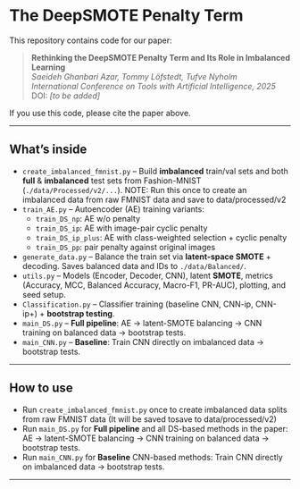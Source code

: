 # The DeepSMOTE Penalty Term

This repository contains code for our paper:

> **Rethinking the DeepSMOTE Penalty Term and Its
Role in Imbalanced Learning**  
> *Saeideh Ghanbari Azar, Tommy Löfstedt, Tufve Nyholm*  
> *International Conference on Tools with Artificial Intelligence, 2025*  
> DOI: *[to be added]*

If you use this code, please cite the paper above.

---

## What’s inside

- `create_imbalanced_fmnist.py` – Build **imbalanced** train/val sets and both **full** & **imbalanced** test sets from Fashion-MNIST (`./data/Processed/v2/...`). NOTE: Run this once to create an imbalanced data from raw FMNIST data and save to data/processed/v2
- `train_AE.py` – Autoencoder (AE) training variants:  
  - `train_DS_np`: AE w/o penalty  
  - `train_DS_ip`: AE with image-pair cyclic penalty  
  - `train_DS_ip_plus`: AE with class-weighted selection + cyclic penalty  
  - `train_DS_pp`: pair penalty against original images
- `generate_data.py` – Balance the train set via **latent-space SMOTE** + decoding. Saves balanced data and IDs to `./data/Balanced/`.
- `utils.py` – Models (Encoder, Decoder, CNN), latent **SMOTE**, metrics (Accuracy, MCC, Balanced Accuracy, Macro-F1, PR-AUC), plotting, and seed setup.
- `Classification.py` – Classifier training (baseline CNN, CNN-ip, CNN-ip+) + **bootstrap testing**.
- `main_DS.py` – **Full pipeline**: AE → latent-SMOTE balancing → CNN training on balanced data → bootstrap tests.
- `main_CNN.py` – **Baseline**: Train CNN directly on imbalanced data → bootstrap tests.

---

## How to use

- Run `create_imbalanced_fmnist.py` once to create imbalanced data splits from raw FMNIST data (It will be saved tosave to data/processed/v2)
- Run `main_DS.py` for **Full pipeline** and all DS-based methods in the paper: AE → latent-SMOTE balancing → CNN training on balanced data → bootstrap tests.
- Run `main_CNN.py` for **Baseline** CNN-based methods: Train CNN directly on imbalanced data → bootstrap tests.


---
